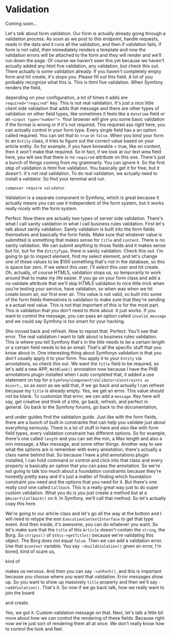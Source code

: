 # Validation

Coming soon...

Let's talk about form validation. Our form is actually already going through a
validation process. As soon as we post to this endpoint, handle requests, reads in
the data and it runs all the validation, and then if validation fails, if form is not
valid, then immediately renders a template and now the validation errors will be
attached to the form and they will render and we'll run down the page. Of course we
haven't seen this yet because we haven't actually added any html five validation, any
validation, but check this out. There actually is some validation already. If you
haven't completely empty form and hit create, it's stops you. Please fill out this
field. A lot of you probably recognize what this is. This is html five validation.
When Symfony renders the field,

depending on your configuration, a lot of times it adds are `required="required"` key.
This is not real validation. It's just a nice little client side validation that adds
that message and there are other types of validation on other field types, like
sometimes it feels like a `datetime` field or an `<input type="number">`. Your browser
will give you some basic validation if the format is wrong or if it's not required.
This required ass right here, you can actually control in your form type. Every
single field has a an option called required. You can set that to `true` or `false`. When
you bind your form to an `Entity` class, it tries to figure out the correct value based
on your article entity. So for example, if you have knowable = true, like on content,
then it won't make that required. So in fact, if we look at our text area field here,
you will see that there is no `required` attribute on this one. There's just a bunch of
things coming from my grammarly. You can ignore it. So the first step of validation
is html five validation. You basically get it for free, but it doesn't. It's not real
validation. To do real validation, we actually need to install a validator. So find
your terminal and run 

```terminal
composer require validator
```

Validation is a separate component
in Symfony, which is great because it actually means you can use it independent of
the form system, but it works really nicely with the form system.

Perfect. Now there are actually two types of server side validation. There's what I
call sanity validation in what I call business rules validation. First let's talk
about sanity validation. Sanity validation is built into the form fields themselves
and basically the form fields. Make sure that whatever value is submitted is
something that makes sense for `title` and `content`. There is no sanity validation. We
can submit anything to those fields and it makes sense but for, but for the `EntityType`, 
there is sanity validation. Check this out. I'm going to go to inspect element,
find my select element, and let's change one of these values to be $100 something
that's not in the database, so this is space bar zero. If we select this user, I'll
select this user and hit create. Oh, actually, of course HTML5, validation
stops us, so temporarily to work around that to make my life easier. If you go on
your form class and add a no validate attribute that we'll skip HTML5 validation
to nice little trick when you're testing your service, have validation, so when was
when we hit create boom air, our first ever air. This value is not valid, so built
into some of the form fields themselves is validation to make sure that they're
sending a a actual real value. This is not that important of this is for the most
part. This is validation that you don't need to think about. It just works. If you
want to control the message, you can pass an option called `invalid_message` and we
could say Symfony is too smart for your hacking.

She moved back and refresh. Now to repost that. Perfect. You'll see that error. The
real validation I want to talk about is business rules validation. This is where you
tell Symfony that's in the title needs to be a certain length or a certain field
needs to be an email. That's all the specific stuff that you know about in. One
interesting thing about Symfonys validation is that you don't usually apply it to
your form. You apply it to your `Entity` via annotations, so check this out. We want
the `title` field to be required, so let's add a new APP, `NotBlank()` annotation now
because I have the PHB annotations plugin installed when I auto completed that, it
added a use statement on top for a `Symfony\Component\Validator\Constraints as Assert;`,
so as soon as we add that, if we go back and actually I can refresh because my `title`
is already empty. Yes, we get an error. This value should not be blank. To customize
that error, we can add a `message`. Key here will say, get creative and think of a
title, go back, refresh, and perfect in general. Go back to the Symfony forums, go
back to the documentation,

and under guides find the validation guide. Just like with the form fields, there are
a bunch of built in constraints that can help you validate just about everything
seriously. There is a lot of stuff in here and also like with form field types, every
validation constraint has different options. So for example, there's one called
`length` and you can set the min, a Max length and also a min message, a Max message,
and some other things. Another way to see what the options are is remember with every
annotation, there's actually a class name behind that. So because I have a phd
annotations plugin installed, I can hold command or control and click into that class
and every property is basically an option that you can pass the annotation. So we're
not going to talk too much about a foundation constraints because they're honestly
pretty easy and it's just a matter of finding which foundation constraint you need
and the options that you need for it. But there's one really cool one called
`Callback`. This is a really great way just to do super custom validation. What you do
is you just create a method but at a `@Assert\Callback()` on it. In Symfony, we'll call
that method. So let's actually copy this here.

We're going to our article class and let's go all the way at the bottom and I will
need to retype the eon `ExecutionContextInterface` to get that type event. And then
inside, it's awesome, you can do whatever you want. So let's make sure that the `title`
of this `Article` doesn't contain the `string`, the Borg. So `stripos()` of 
`$this->getTitle()` because we're validating this object. The Borg does not equal `false`.
Then we can add a validation error. Use that `$context` variable. You say `->buildViolation()`
 given an error, I'm bored, kind of scare us,

kind of

makes us nervous. And then you can say `->atPath()`, and this is important because you
choose where you want that validation. Error messages show up. So you want to show up
massively `title` property and then we'll say `->addViolation()`. That's it. So now if we
go back talk, how we really want to join the board

and create.

Yes, we got it. Custom validation message on that. Next, let's talk a little bit more
about how we can control the rendering of these fields. Because right now we're just
sort of rendering them all at once. We don't really know how to control the look and
feel.